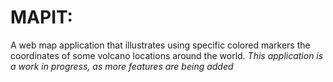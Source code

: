 # MAPIT:
A web map application that illustrates using specific colored markers the coordinates of some volcano locations around
the world. <i>This application is a work in progress, as more features are being added </i>
